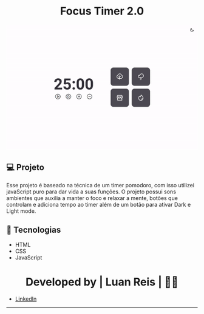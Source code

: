 <h1 align="center">
Focus Timer 2.0
</h1>

<p align="center">
<img 
  alt="imagem do projeto" 
  src="assets/view.gif">
</p>

## 💻 Projeto

 Esse projeto é baseado na técnica de um timer pomodoro, com isso utilizei javaScript puro para dar vida a suas funções. 
 O projeto possui sons ambientes que auxilia a manter o foco e relaxar a mente, botões que controlam e adiciona tempo ao timer além de um botão para ativar Dark e Light mode.

## 🚀 Tecnologias

- HTML
- CSS
- JavaScript


<h1 align="center"> Developed by | Luan Reis | 🙅‍♂️ </h1>

- [LinkedIn](https://www.linkedin.com/in/lreiss7)
---
